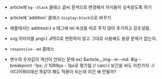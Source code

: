 - article에 `bg--black` 클래스
  글씨 흰색으로 변경해서 자식들이 상속받도록 하기

- article에 'addition' 클래스
  `display:block`으로 바꾸기

- 애플에서는 address나 a 태그에 tel 속성을 따로 주지 않아 추가하고 강조넣음.

- svg 이미지를 png나 JPEG로 변환하지 않고 그대로 사용해도 용량 문제가 없는지.

- `responsive--md` 클래스

- 변수의 숫자값이 계산이 안되는 문제
  ex) $article\_\_img--w--md: $lg--breakpoint -1px;
  // 1069px - 1px로 평가됨
  // calc나 보간을 써도 마찬가지.
  // 미디어쿼리에선 똑같이 해도 적용이 되는데 이건 왜 안될까?
